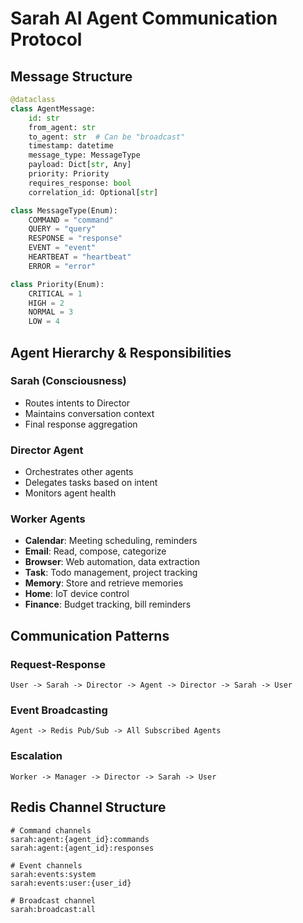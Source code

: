# Sarah AI Agent Communication Protocol

## Message Structure

```python
@dataclass
class AgentMessage:
    id: str
    from_agent: str
    to_agent: str  # Can be "broadcast"
    timestamp: datetime
    message_type: MessageType
    payload: Dict[str, Any]
    priority: Priority
    requires_response: bool
    correlation_id: Optional[str]

class MessageType(Enum):
    COMMAND = "command"
    QUERY = "query"
    RESPONSE = "response"
    EVENT = "event"
    HEARTBEAT = "heartbeat"
    ERROR = "error"

class Priority(Enum):
    CRITICAL = 1
    HIGH = 2
    NORMAL = 3
    LOW = 4
```

## Agent Hierarchy & Responsibilities

### Sarah (Consciousness)
- Routes intents to Director
- Maintains conversation context
- Final response aggregation

### Director Agent
- Orchestrates other agents
- Delegates tasks based on intent
- Monitors agent health

### Worker Agents
- **Calendar**: Meeting scheduling, reminders
- **Email**: Read, compose, categorize
- **Browser**: Web automation, data extraction
- **Task**: Todo management, project tracking
- **Memory**: Store and retrieve memories
- **Home**: IoT device control
- **Finance**: Budget tracking, bill reminders

## Communication Patterns

### Request-Response
```
User -> Sarah -> Director -> Agent -> Director -> Sarah -> User
```

### Event Broadcasting
```
Agent -> Redis Pub/Sub -> All Subscribed Agents
```

### Escalation
```
Worker -> Manager -> Director -> Sarah -> User
```

## Redis Channel Structure

```
# Command channels
sarah:agent:{agent_id}:commands
sarah:agent:{agent_id}:responses

# Event channels
sarah:events:system
sarah:events:user:{user_id}

# Broadcast channel
sarah:broadcast:all
```